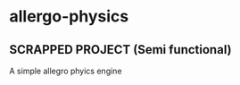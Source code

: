 # allergo-physics
SCRAPPED PROJECT (Semi functional)
----------------------------------------
A simple allegro phyics engine
